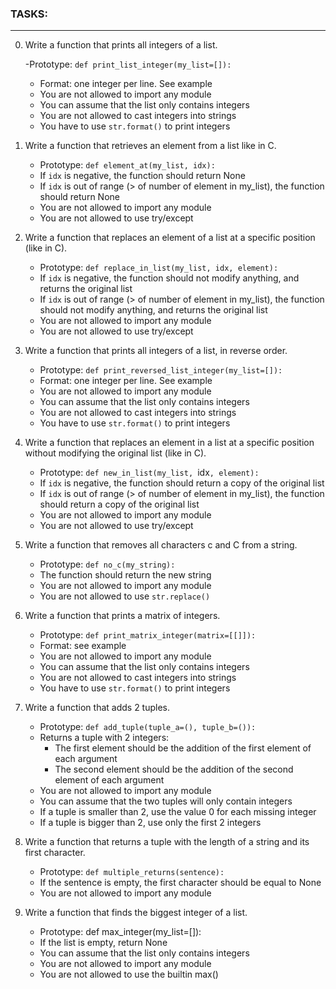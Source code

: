 ### TASKS:
----------------

0. Write a function that prints all integers of a list.

    -Prototype: `def print_list_integer(my_list=[]):`
    - Format: one integer per line. See example
    - You are not allowed to import any module
    - You can assume that the list only contains integers
    - You are not allowed to cast integers into strings
    - You have to use `str.format()` to print integers

1. Write a function that retrieves an element from a list like in C.
    - Prototype: `def element_at(my_list, idx):`
    - If `idx` is negative, the function should return None
    - If `idx` is out of range (> of number of element in my_list), the function should return None
    - You are not allowed to import any module
    - You are not allowed to use try/except

2. Write a function that replaces an element of a list at a specific position (like in C).
   - Prototype: `def replace_in_list(my_list, idx, element):`
    - If `idx` is negative, the function should not modify anything, and returns the original list
    - If `idx` is out of range (> of number of element in my_list), the function should not modify anything, and returns the original list
    - You are not allowed to import any module
   - You are not allowed to use try/except

3. Write a function that prints all integers of a list, in reverse order.
    - Prototype: `def print_reversed_list_integer(my_list=[]):`
   - Format: one integer per line. See example
   - You are not allowed to import any module
    - You can assume that the list only contains integers
   - You are not allowed to cast integers into strings
   - You have to use `str.format()` to print integers

4. Write a function that replaces an element in a list at a specific position without modifying the original list (like in C).
    - Prototype: `def new_in_list(my_list, `idx`, element):`
    - If `idx` is negative, the function should return a copy of the original list
    - If `idx` is out of range (> of number of element in my_list), the function should return a copy of the original list
    - You are not allowed to import any module
    - You are not allowed to use try/except
5. Write a function that removes all characters c and C from a string.
    - Prototype: `def no_c(my_string):`
    - The function should return the new string
    - You are not allowed to import any module
    - You are not allowed to use `str.replace()`

6. Write a function that prints a matrix of integers.
    - Prototype: `def print_matrix_integer(matrix=[[]]):`
    - Format: see example
    - You are not allowed to import any module
    - You can assume that the list only contains integers
    - You are not allowed to cast integers into strings
    - You have to use `str.format()` to print integers
7. Write a function that adds 2 tuples.
    - Prototype: `def add_tuple(tuple_a=(), tuple_b=()):`
    - Returns a tuple with 2 integers:
        - The first element should be the addition of the first element of each argument
        - The second element should be the addition of the second element of each argument
    - You are not allowed to import any module
    - You can assume that the two tuples will only contain integers
    - If a tuple is smaller than 2, use the value 0 for each missing integer
    - If a tuple is bigger than 2, use only the first 2 integers


8. Write a function that returns a tuple with the length of a string and its first character.
    - Prototype: `def multiple_returns(sentence):`
    - If the sentence is empty, the first character should be equal to None
    - You are not allowed to import any module

9. Write a function that finds the biggest integer of a list.
    - Prototype: def max_integer(my_list=[]):
    - If the list is empty, return None
    - You can assume that the list only contains integers
    - You are not allowed to import any module
    - You are not allowed to use the builtin max()

